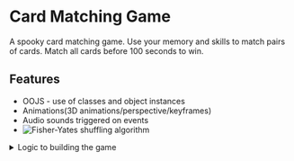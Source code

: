 # Card Matching Game
A spooky card matching game. Use your memory and skills to match pairs of cards. Match all cards before 100 seconds to win. 


## Features 
- OOJS - use of classes and object instances 
- Animations(3D animations/perspective/keyframes)
- Audio sounds triggered on events
- ![Fisher-Yates shuffling algorithm](https://en.wikipedia.org/wiki/Fisher%E2%80%93Yates_shuffle)
<details>
	<summary>Logic to building the game</summary>
	HTML
    <ul>
        <li>Create the title header.</li>
        <li>Create a game container.</li>
        <li>Create the time and flip counter. Give IDs to allow JS to make them dynamic.</li>
        <li>Create 16 cards.</li>
        <li>Inside each card element, make front and back children.</li>
    </ul>
    CSS
    <ul>
        <li>Apply radial-gradient to the background.</li>
        <li>Apply styling to the title and counters.</li>
        <li>Use grid layout to create a 4 column grid.</li>
        <li>Style the front and back of the cards.</li>
        <li>Create CSS animations for cards</li>
        <li>Initial state of front card is rotatedX 180 to make it backfacing</li>
        <li>Initial state of back card is in view.</li>
        <li>Create special classes to be injected by javascript to flip the cards.</li>
        <li>Create gamestart, gameover, victory overlays for the lifecycle of the game.</li>
    </ul>
    JavaScript
    <ul>
        <li>Create Audio Controller class with methods to start and stop sounds</li>
        <li></li>
        <li></li>
        <li></li>
        <li></li>
        <li></li>
    </ul>
</details>		    